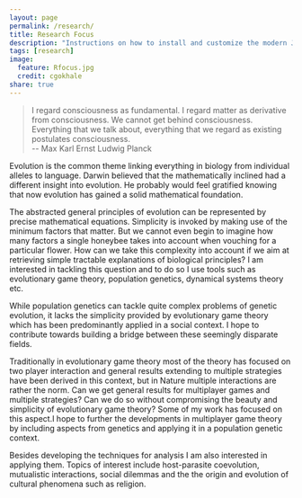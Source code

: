 ```yaml
---
layout: page
permalink: /research/
title: Research Focus
description: "Instructions on how to install and customize the modern Jekyll theme HPSTR."
tags: [research]
image:
  feature: Rfocus.jpg
  credit: cgokhale
share: true
---
```

> I regard consciousness as fundamental. I regard matter as derivative from consciousness. We cannot get behind consciousness. Everything that we talk about, everything that we regard as existing postulates consciousness.  
-- Max Karl Ernst Ludwig Planck  
 
Evolution is the common theme linking everything in biology from individual alleles to language. Darwin believed that the mathematically inclined had a different insight into evolution. He probably would feel gratified knowing that now evolution has gained a solid mathematical foundation.

The abstracted general principles of evolution can be represented by precise mathematical equations. Simplicity is invoked by making use of the minimum factors that matter. But we cannot even begin to imagine how many factors a single honeybee takes into account when vouching for a particular flower. How can we take this complexity into account if we aim at retrieving simple tractable explanations of biological principles?
I am interested in tackling this question and to do so I use tools such as evolutionary game theory, population genetics, dynamical systems theory etc.

While population genetics can tackle quite complex problems of genetic evolution, it lacks the simplicity provided by evolutionary game theory which has been predominantly applied in a social context. I hope to contribute towards building a bridge between these seemingly disparate fields.

Traditionally in evolutionary game theory most of the theory has focused on two player interaction and general results extending to multiple strategies have been derived in this context, but in Nature multiple interactions are rather the norm. Can we get general results for multiplayer games and multiple strategies? Can we do so without compromising the beauty and simplicity of evolutionary game theory? Some of my work has focused on this aspect.I hope to further the developments in multiplayer game theory by including aspects from genetics and applying it in a population genetic context.

Besides developing the techniques for analysis I am also interested in applying them. Topics of interest include host-parasite coevolution, mutualistic interactions, social dilemmas and the the origin and evolution of cultural phenomena such as religion.
